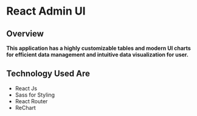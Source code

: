 # React Admin UI

## Overview

**This application has a highly customizable tables and modern UI charts for efficient data management and intuitive data visualization for user.**

## Technology Used Are

- React Js
- Sass for Styling
- React Router
- ReChart
